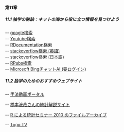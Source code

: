 #### 第11章
##### <b>11.1 独学の秘訣：ネットの海から役に立つ情報を見つけよう</b>
-- <a href="https://www.google.co.jp/" target="_blank" rel="noopener noreferrer">google検索</a><br>
-- <a href="https://www.youtube.com/" target="_blank" rel="noopener noreferrer">Youtube検索</a><br>
-- <a href="https://www.rdocumentation.org/" target="_blank" rel="noopener noreferrer">RDocumentation検索</a><br>
-- <a href="https://stackoverflow.com/questions" target="_blank" rel="noopener noreferrer">stackoverflow検索 (英語)</a><br>
-- <a href="https://ja.stackoverflow.com/" target="_blank" rel="noopener noreferrer">stackoverflow検索 (日本語)</a><br>
-- <a href="https://rpubs.com/" target="_blank" rel="noopener noreferrer">RPubs検索</a><br>
-- <a href="https://www.bing.com/" target="_blank" rel="noopener noreferrer">Microsoft BingチャットAI (要ログイン)</a><br>


##### <b>11.2 独学のためのおすすめウェブサイト</b>
-- <a href="https://sites.google.com/view/ecology-method-portal/analysis/rstudio" target="_blank" rel="noopener noreferrer">手法動画ポータル</a><br>

-- <a href="https://sites.google.com/view/ecology-koyahashimoto/home" target="_blank" rel="noopener noreferrer">橋本洸哉さんの統計解説サイト</a><br>

-- <a href="https://ong8181.github.io/rstat2010.html" target="_blank" rel="noopener noreferrer">R による統計セミナー 2010 のファイルアーカイブ</a><br>

-- <a href="https://togotv.dbcls.jp/" target="_blank" rel="noopener noreferrer">Togo TV </a><br>
